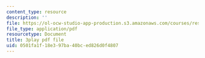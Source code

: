 ```yaml
---
content_type: resource
description: ''
file: https://ol-ocw-studio-app-production.s3.amazonaws.com/courses/res-6-007-signals-and-systems-spring-2011/0501fa1f18e397ba40bced826d0f4807_WV4JlBOQro.pdf
file_type: application/pdf
resourcetype: Document
title: 3play pdf file
uid: 0501fa1f-18e3-97ba-40bc-ed826d0f4807
---
```

